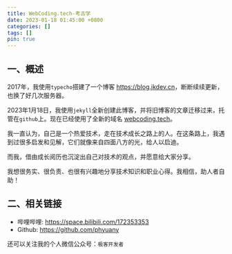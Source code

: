 ```yaml
---
title: WebCoding.tech-考古学
date: 2023-01-18 01:45:00 +0800
categories: []
tags: []
pin: true
---
```


## 一、概述

2017年，我使用`typecho`搭建了一个博客 <https://blog.jkdev.cn>，断断续续更新，也换了好几次服务器。

2023年1月18日，我使用`jekyll`全新创建此博客，并将旧博客的文章迁移过来，托管在`github`上。现在已经使用了全新的域名 [webcoding.tech](https://webcoding.tech)。

我一直认为，自己是一个热爱技术，走在技术成长之路上的人。在这条路上，我遇到过很多启发和见解，它们就像来自四面八方的光，给人以启迪。

而我，借由成长阅历也沉淀出自己对技术的观点，并愿意给大家分享。

我想很务实、很负责、也很有兴趣地分享技术知识和职业心得。我相信，助人者自助！

## 二、相关链接

- 哔哩哔哩: <https://space.bilibili.com/172353353>
- Github: <https://github.com/phyuany>

还可以关注我的个人微信公众号：`极客开发者`
